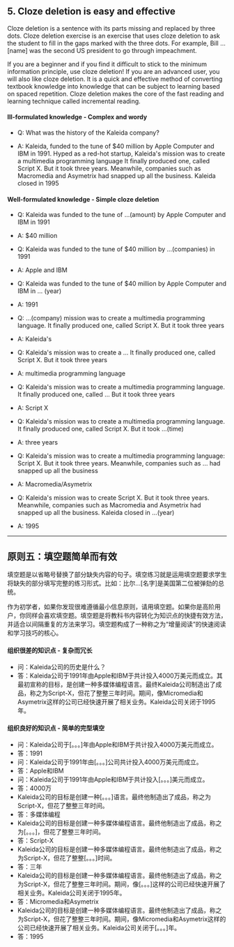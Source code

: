 ## 5. Cloze deletion is easy and effective

Cloze deletion is a sentence with its parts missing and replaced by three dots. Cloze deletion exercise is an exercise that uses cloze deletion to ask the student to fill in the gaps marked with the three dots. For example, Bill ...[name] was the second US president to go through impeachment.

If you are a beginner and if you find it difficult to stick to the minimum information principle, use cloze deletion! If you are an advanced user, you will also like cloze deletion. It is a quick and effective method of converting textbook knowledge into knowledge that can be subject to learning based on spaced repetition. Cloze deletion makes the core of the fast reading and learning technique called incremental reading.

#### Ill-formulated knowledge - Complex and wordy

- Q: What was the history of the Kaleida company?

- A: Kaleida, funded to the tune of $40 million by Apple Computer and IBM in 1991. Hyped as a red-hot startup, Kaleida's mission was to create a multimedia programming language It finally produced one, called Script X. But it took three years. Meanwhile, companies such as Macromedia and Asymetrix had snapped up all the business. Kaleida closed in 1995

#### Well-formulated knowledge - Simple cloze deletion

- Q: Kaleida was funded to the tune of ...(amount) by Apple Computer and IBM in 1991

- A: $40 million

- Q: Kaleida was funded to the tune of $40 million by ...(companies) in 1991

- A: Apple and IBM

- Q: Kaleida was funded to the tune of $40 million by Apple Computer and IBM in ... (year)

- A: 1991

- Q: ...(company) mission was to create a multimedia programming language. It finally produced one, called Script X. But it took three years

- A: Kaleida's

- Q: Kaleida's mission was to create a ... It finally produced one, called Script X. But it took three years

- A: multimedia programming language

- Q: Kaleida's mission was to create a multimedia programming language. It finally produced one, called ... But it took three years

- A: Script X

- Q: Kaleida's mission was to create a multimedia programming language. It finally produced one, called Script X. But it took ...(time)

- A: three years

- Q: Kaleida's mission was to create a multimedia programming language: Script X. But it took three years. Meanwhile, companies such as ... had snapped up all the business

- A: Macromedia/Asymetrix

- Q: Kaleida's mission was to create Script X. But it took three years. Meanwhile, companies such as Macromedia and Asymetrix had snapped up all the business. Kaleida closed in ...(year)

- A: 1995

---

## 原则五：填空题简单而有效

填空题是以省略号替换了部分缺失内容的句子。填空练习就是运用填空题要求学生将缺失的部分填写完整的练习形式。比如：比尔...[名字]是美国第二位被弹劾的总统。

作为初学者，如果你发现很难遵循最小信息原则，请用填空题。如果你是高阶用户，你同样会喜欢填空题。填空题是将教科书内容转化为知识点的快捷有效方法，并适合以间隔重复的方法来学习。填空题构成了一种称之为“增量阅读”的快速阅读和学习技巧的核心。

#### 组织很差的知识点 - 复杂而冗长

- 问：Kaleida公司的历史是什么？
- 答：Kaleida公司于1991年由Apple和IBM于共计投入4000万美元而成立。其最初宣称的目标，是创建一种多媒体编程语言。最终Kaleida公司制造出了成品，称之为Script-X，但花了整整三年时间。期间，像Micromedia和Asymetrix这样的公司已经快速开展了相关业务。Kaleida公司关闭于1995年。 

#### 组织良好的知识点 - 简单的完型填空

- 问：Kaleida公司于[。。。]年由Apple和IBM于共计投入4000万美元而成立。
- 答：1991
- 问：Kaleida公司于1991年由[。。。]公司共计投入4000万美元而成立。
- 答：Apple和IBM
- 问：Kaleida公司于1991年由Apple和IBM于共计投入[。。。]美元而成立。
- 答：4000万
- Kaleida公司的目标是创建一种[。。。]语言。最终他制造出了成品，称之为Script-X，但花了整整三年时间。
- 答：多媒体编程
- Kaleida公司的目标是创建一种多媒体编程语言。最终他制造出了成品，称之为[。。。]，但花了整整三年时间。
- 答：Script-X
- Kaleida公司的目标是创建一种多媒体编程语言。最终他制造出了成品，称之为Script-X，但花了整整[。。。]时间。
- 答：三年
- Kaleida公司的目标是创建一种多媒体编程语言。最终他制造出了成品，称之为Script-X，但花了整整三年时间。期间，像[。。。]这样的公司已经快速开展了相关业务。Kaleida公司关闭于1995年。
- 答：Micromedia和Asymetrix
- Kaleida公司的目标是创建一种多媒体编程语言。最终他制造出了成品，称之为Script-X，但花了整整三年时间。期间，像Micromedia和Asymetrix这样的公司已经快速开展了相关业务。Kaleida公司关闭于[。。。]年。
- 答：1995
